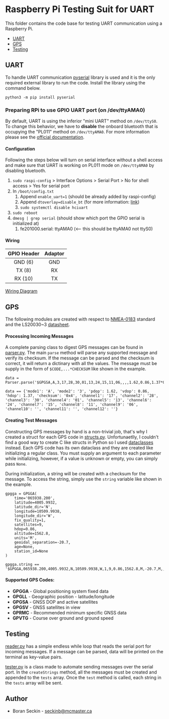 # Raspberry Pi Testing Suit for UART
This folder contains the code base for testing UART communication using a Raspberry Pi.

- [UART](#uart)
- [GPS](#gps)
- [Testing](#testing)

## UART
To handle UART communication [pyserial](https://pyserial.readthedocs.io/en/latest/index.html) library is used and it is the only required external library to run the code. Install the library using the command below.

```
python3 -m pip install pyserial
```

### Preparing RPi to use GPIO UART port (on /dev/ttyAMA0)
By default, UART is using the inferior "mini UART" method on `/dev/ttyS0`. To change this behavior, we have to **disable** the onboard bluetooth that is occupying the "PL011" method on `/dev/ttyAMA0`. For more information please see the [official documentation](https://www.raspberrypi.org/documentation/configuration/uart.md).

#### Configuration
Following the steps below will turn on serial interface without a shell access and make sure that UART is working on PL011 mode on `/dev/ttyAMA0` by disabling bluetooth.

1. `sudo raspi-config` > Interface Options > Serial Port > No for shell access > Yes for serial port
2. In `/boot/config.txt`
    1. Append `enable_uart=1` (should be already added by raspi-config)
    2. Append `dtoverlay=disable_bt` (for more information: [link](https://github.com/raspberrypi/linux/blob/rpi-5.4.y/arch/arm/boot/dts/overlays/disable-bt-overlay.dts))
    3. `sudo systemctl disable hciuart`
3. `sudo reboot`
4. `dmesg | grep serial` (should show which port the GPIO serial is initialized at)
    1. fe201000.serial: ttyAMA0 (<-- this should be ttyAMA0 not ttyS0)

#### Wiring
GPIO Header | Adaptor
:---------: | :------:
GND (6)     | GND
TX (8)      | RX
RX (10)     | TX

[Wiring Diagram](https://electropeak.com/learn/wp-content/uploads/2019/07/rpiard-1.jpg)

## GPS
The following modules are created with respect to [NMEA-0183](https://en.wikipedia.org/wiki/NMEA_0183) standard and the LS20030~3 [datasheet](https://cdn.sparkfun.com/datasheets/GPS/LS20030~3_datasheet_v1.3.pdf).

#### Processing Incoming Messages
A complete parsing class to digest GPS messages can be found in [parser.py](parser.py). The main `parse` method will parse any supported message and verify its checksum. If the message can be parsed and the checksum is correct, it will return a dictinary with all the values. The message must be supply in the form of `$CODE,...*CHECKSUM` like shown in the example.

```
data = Parser.parse('$GPGSA,A,3,17,28,30,01,13,24,15,11,06,,,,1.62,0.86,1.37*04')

data == {'mode1': 'A', 'mode2': '3', 'pdop': 1.62, 'vdop': 0.86, 'hdop': 1.37, 'checksum': '0x4', 'channel1': '17', 'channel2': '28', 'channel3': '30', 'channel4': '01', 'channel5': '13', 'channel6': '24', 'channel7': '15', 'channel8': '11', 'channel9': '06', 'channel10': '', 'channel11': '', 'channel12': ''}
```

#### Creating Test Messages
Constructing GPS messages by hand is a non-trivial job, that's why I created a struct for each GPS code in [structs.py](structs.py). Unfortunaetlly, I couldn't find a good way to create C like structs in Python so I used [dataclasses](https://docs.python.org/3/library/dataclasses.html) instead. Each GPS code has its own dataclass and they are created like initializing a regular class. You must supply an argument to each parameter while initializing, however, if a value is unknown or empty, you can simply pass `None`.

During initialization, a string will be created with a checksum for the message. To access the string, simply use the `string` variable like shown in the example.

```
gpgga = GPGGA(
    time='065938.200',
    latitude=4005.9932,
    latitude_dir='N',
    longitude=10509.9938,
    longitude_dir='W',
    fix_quality=1,
    satellites=9,
    hdop=0.86,
    altitude=1562.8,
    units='M',
    geoidal_separation=-20.7,
    age=None,
    station_id=None
)

gpgga.string == '$GPGGA,065938.200,4005.9932,N,10509.9938,W,1,9,0.86,1562.8,M,-20.7,M,,*5C'
```

#### Supported GPS Codes:
 - **GPGGA** - Global positioning system fixed data
 - **GPGLL** - Geographic position - latitude/longitude
 - **GPGSA** - GNSS DOP and active satellites
 - **GPGSV** - GNSS satellites in view
 - **GPRMC** - Recommended minimum specific GNSS data
 - **GPVTG** - Course over ground and ground speed
 
## Testing
[reader.py](reader.py) has a simple endless while loop that reads the serial port for incoming messages. If a message can be parsed, data will be printed on the terminal as key-value pairs.

[tester.py](tester.py) is a class made to automate sending messages over the serial port. In the `createStrings` method, all the messages must be created and appended to the `tests` array. Once the `test` method is called, each string in the `tests` array will be sent.

## Author
- Boran Seckin - <seckinb@mcmaster.ca>
